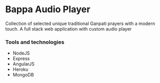# Bappa Audio Player
Collection of selected unique traditional Ganpati prayers with a modern touch.
A full stack web application with custom audio player

### Tools and technologies
- NodeJS
- Express 
- AngularJS
- Heroku
- MongoDB

